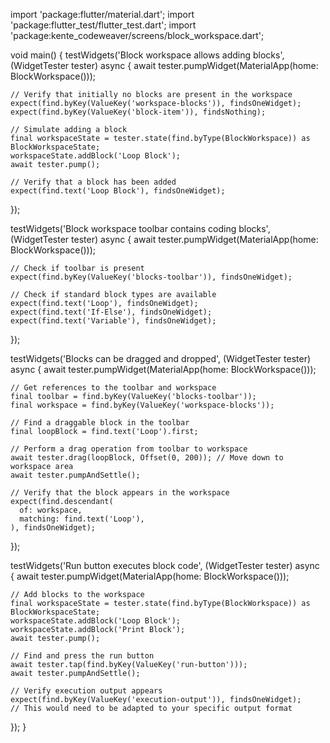 import 'package:flutter/material.dart';
import 'package:flutter_test/flutter_test.dart';
import 'package:kente_codeweaver/screens/block_workspace.dart';

void main() {
  testWidgets('Block workspace allows adding blocks', (WidgetTester tester) async {
    await tester.pumpWidget(MaterialApp(home: BlockWorkspace()));
    
    // Verify that initially no blocks are present in the workspace
    expect(find.byKey(ValueKey('workspace-blocks')), findsOneWidget);
    expect(find.byKey(ValueKey('block-item')), findsNothing);
    
    // Simulate adding a block
    final workspaceState = tester.state(find.byType(BlockWorkspace)) as BlockWorkspaceState;
    workspaceState.addBlock('Loop Block');
    await tester.pump();
    
    // Verify that a block has been added
    expect(find.text('Loop Block'), findsOneWidget);
  });
  
  testWidgets('Block workspace toolbar contains coding blocks', (WidgetTester tester) async {
    await tester.pumpWidget(MaterialApp(home: BlockWorkspace()));
    
    // Check if toolbar is present
    expect(find.byKey(ValueKey('blocks-toolbar')), findsOneWidget);
    
    // Check if standard block types are available
    expect(find.text('Loop'), findsOneWidget);
    expect(find.text('If-Else'), findsOneWidget);
    expect(find.text('Variable'), findsOneWidget);
  });
  
  testWidgets('Blocks can be dragged and dropped', (WidgetTester tester) async {
    await tester.pumpWidget(MaterialApp(home: BlockWorkspace()));
    
    // Get references to the toolbar and workspace
    final toolbar = find.byKey(ValueKey('blocks-toolbar'));
    final workspace = find.byKey(ValueKey('workspace-blocks'));
    
    // Find a draggable block in the toolbar
    final loopBlock = find.text('Loop').first;
    
    // Perform a drag operation from toolbar to workspace
    await tester.drag(loopBlock, Offset(0, 200)); // Move down to workspace area
    await tester.pumpAndSettle();
    
    // Verify that the block appears in the workspace
    expect(find.descendant(
      of: workspace,
      matching: find.text('Loop'),
    ), findsOneWidget);
  });
  
  testWidgets('Run button executes block code', (WidgetTester tester) async {
    await tester.pumpWidget(MaterialApp(home: BlockWorkspace()));
    
    // Add blocks to the workspace
    final workspaceState = tester.state(find.byType(BlockWorkspace)) as BlockWorkspaceState;
    workspaceState.addBlock('Loop Block');
    workspaceState.addBlock('Print Block');
    await tester.pump();
    
    // Find and press the run button
    await tester.tap(find.byKey(ValueKey('run-button')));
    await tester.pumpAndSettle();
    
    // Verify execution output appears
    expect(find.byKey(ValueKey('execution-output')), findsOneWidget);
    // This would need to be adapted to your specific output format
  });
}